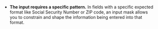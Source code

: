 - **The input requires a specific pattern.** In fields with a specific expected format like Social Security Number or ZIP code, an input mask allows you to constrain and shape the information being entered into that format.